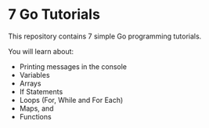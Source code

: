 <h1>7 Go Tutorials</h1>
<p>This repository contains 7 simple Go programming tutorials.</p>
<p>You will learn about:</p>
<ul>
<li>Printing messages in the console</li>
<li>Variables</li>
<li>Arrays</li>
<li>If Statements</li>
<li>Loops (For, While and For Each)</li>
<li>Maps, and</li>
<li>Functions</li>
  </ul>
